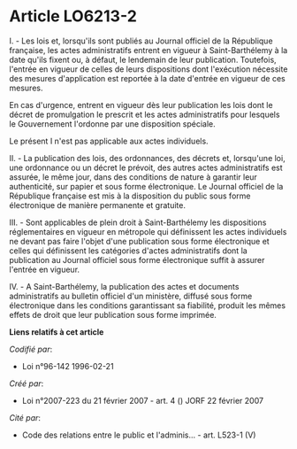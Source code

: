 # Article LO6213-2

I. - Les lois et, lorsqu'ils sont publiés au Journal officiel de la République française, les actes administratifs entrent en
vigueur à Saint-Barthélemy à la date qu'ils fixent ou, à défaut, le lendemain de leur publication. Toutefois, l'entrée en
vigueur de celles de leurs dispositions dont l'exécution nécessite des mesures d'application est reportée à la date d'entrée
en vigueur de ces mesures.

En cas d'urgence, entrent en vigueur dès leur publication les lois dont le décret de promulgation le prescrit et les actes
administratifs pour lesquels le Gouvernement l'ordonne par une disposition spéciale.

Le présent I n'est pas applicable aux actes individuels.

II. - La publication des lois, des ordonnances, des décrets et, lorsqu'une loi, une ordonnance ou un décret le prévoit, des
autres actes administratifs est assurée, le même jour, dans des conditions de nature à garantir leur authenticité, sur papier
et sous forme électronique. Le Journal officiel de la République française est mis à la disposition du public sous forme
électronique de manière permanente et gratuite.

III. - Sont applicables de plein droit à Saint-Barthélemy les dispositions réglementaires en vigueur en métropole qui
définissent les actes individuels ne devant pas faire l'objet d'une publication sous forme électronique et celles qui
définissent les catégories d'actes administratifs dont la publication au Journal officiel sous forme électronique suffit à
assurer l'entrée en vigueur.

IV. - A Saint-Barthélemy, la publication des actes et documents administratifs au bulletin officiel d'un ministère, diffusé
sous forme électronique dans les conditions garantissant sa fiabilité, produit les mêmes effets de droit que leur publication
sous forme imprimée.

**Liens relatifs à cet article**

_Codifié par_:

  - Loi n°96-142 1996-02-21

_Créé par_:

  - Loi n°2007-223 du 21 février 2007 - art. 4 () JORF 22 février 2007

_Cité par_:

  - Code des relations entre le public et l'adminis... - art. L523-1 (V)
